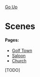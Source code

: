 [Go Up](../README.md)

# Scenes

#### Pages:
- [Golf Town](golf_town.md)
- [Saloon](saloon.md)
- [Church](chudch.md)

[TODO]